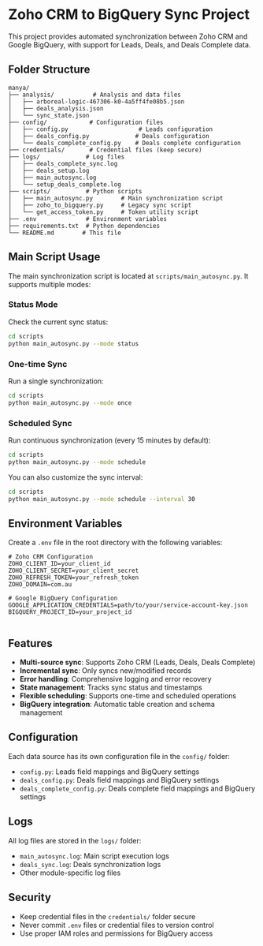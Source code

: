 # Zoho CRM to BigQuery Sync Project

This project provides automated synchronization between Zoho CRM and Google BigQuery, with support for Leads, Deals, and Deals Complete data.

## Folder Structure

```
manya/
├── analysis/           # Analysis and data files
│   ├── arboreal-logic-467306-k0-4a5ff4fe08b5.json
│   ├── deals_analysis.json
│   └── sync_state.json
├── config/            # Configuration files
│   ├── config.py                    # Leads configuration
│   ├── deals_config.py             # Deals configuration
│   └── deals_complete_config.py    # Deals complete configuration
├── credentials/       # Credential files (keep secure)
├── logs/             # Log files
│   ├── deals_complete_sync.log
│   ├── deals_setup.log
│   ├── main_autosync.log
│   └── setup_deals_complete.log
├── scripts/          # Python scripts
│   ├── main_autosync.py        # Main synchronization script
│   ├── zoho_to_bigquery.py     # Legacy sync script
│   └── get_access_token.py     # Token utility script
├── .env              # Environment variables
├── requirements.txt  # Python dependencies
└── README.md        # This file
```

## Main Script Usage

The main synchronization script is located at `scripts/main_autosync.py`. It supports multiple modes:

### Status Mode
Check the current sync status:
```bash
cd scripts
python main_autosync.py --mode status
```

### One-time Sync
Run a single synchronization:
```bash
cd scripts
python main_autosync.py --mode once
```

### Scheduled Sync
Run continuous synchronization (every 15 minutes by default):
```bash
cd scripts
python main_autosync.py --mode schedule
```

You can also customize the sync interval:
```bash
cd scripts
python main_autosync.py --mode schedule --interval 30
```



## Environment Variables

Create a `.env` file in the root directory with the following variables:

```env
# Zoho CRM Configuration
ZOHO_CLIENT_ID=your_client_id
ZOHO_CLIENT_SECRET=your_client_secret
ZOHO_REFRESH_TOKEN=your_refresh_token
ZOHO_DOMAIN=com.au

# Google BigQuery Configuration
GOOGLE_APPLICATION_CREDENTIALS=path/to/your/service-account-key.json
BIGQUERY_PROJECT_ID=your_project_id


```

## Features

- **Multi-source sync**: Supports Zoho CRM (Leads, Deals, Deals Complete)
- **Incremental sync**: Only syncs new/modified records
- **Error handling**: Comprehensive logging and error recovery
- **State management**: Tracks sync status and timestamps
- **Flexible scheduling**: Supports one-time and scheduled operations
- **BigQuery integration**: Automatic table creation and schema management

## Configuration

Each data source has its own configuration file in the `config/` folder:

- `config.py`: Leads field mappings and BigQuery settings
- `deals_config.py`: Deals field mappings and BigQuery settings
- `deals_complete_config.py`: Deals complete field mappings and BigQuery settings


## Logs

All log files are stored in the `logs/` folder:

- `main_autosync.log`: Main script execution logs
- `deals_sync.log`: Deals synchronization logs
- Other module-specific log files

## Security

- Keep credential files in the `credentials/` folder secure
- Never commit `.env` files or credential files to version control
- Use proper IAM roles and permissions for BigQuery access